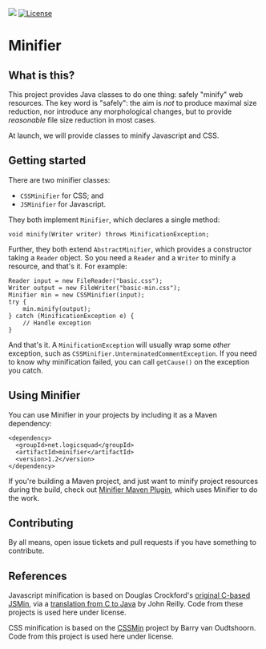 ![](https://github.com/logicsquad/minifier/workflows/build/badge.svg)
[![License](https://img.shields.io/badge/License-BSD-blue.svg)](https://opensource.org/licenses/BSD-2-Clause)

Minifier
========

What is this?
-------------
This project provides Java classes to do one thing: safely "minify"
web resources. The key word is "safely": the aim is _not_ to produce
maximal size reduction, nor introduce any morphological changes, but
to provide _reasonable_ file size reduction in most cases.

At launch, we will provide classes to minify Javascript and CSS.

Getting started
---------------
There are two minifier classes:

* `CSSMinifier` for CSS; and
* `JSMinifier` for Javascript.

They both implement `Minifier`, which declares a single method:

    void minify(Writer writer) throws MinificationException;

Further, they both extend `AbstractMinifier`, which provides a
constructor taking a `Reader` object. So you need a `Reader` and a
`Writer` to minify a resource, and that's it. For example:

    Reader input = new FileReader("basic.css");
    Writer output = new FileWriter("basic-min.css");
    Minifier min = new CSSMinifier(input);
    try {
        min.minify(output);
    } catch (MinificationException e) {
        // Handle exception
    }

And that's it. A `MinificationException` will usually wrap some _other_
exception, such as `CSSMinifier.UnterminatedCommentException`. If you
need to know why minification failed, you can call `getCause()` on the
exception you catch.

Using Minifier
--------------
You can use Minifier in your projects by including it as a Maven
dependency:

    <dependency>
      <groupId>net.logicsquad</groupId>
      <artifactId>minifier</artifactId>
      <version>1.2</version>
    </dependency>

If you're building a Maven project, and just want to minify project
resources during the build, check out [Minifier Maven Plugin](https://github.com/logicsquad/minifier-maven-plugin),
which uses Minifier to do the work.

Contributing
------------
By all means, open issue tickets and pull requests if you have something
to contribute.

References
----------
Javascript minification is based on Douglas Crockford's [original
C-based JSMin](https://github.com/douglascrockford/JSMin), via a
[translation from C to
Java](https://github.com/galan/packtag/blob/master/packtag-core/src/main/java/net/sf/packtag/implementation/JSMin.java)
by John Reilly. Code from these projects is used here under license.

CSS minification is based on the
[CSSMin](https://github.com/barryvan/CSSMin) project by Barry van
Oudtshoorn. Code from this project is used here under license.
